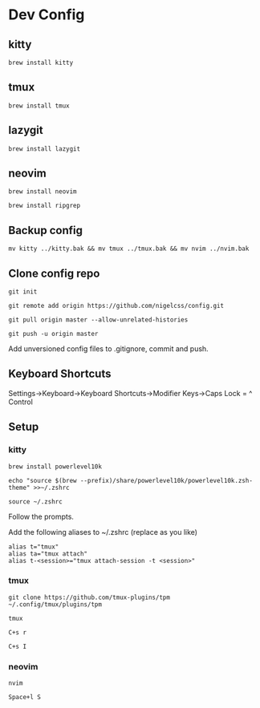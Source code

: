 # Dev Config

## kitty
`brew install kitty`

## tmux
`brew install tmux`

## lazygit
`brew install lazygit`

## neovim
`brew install neovim`

`brew install ripgrep`

## Backup config
`mv kitty ../kitty.bak && mv tmux ../tmux.bak && mv nvim ../nvim.bak`

## Clone config repo
`git init`

`git remote add origin https://github.com/nigelcss/config.git`

`git pull origin master --allow-unrelated-histories`

`git push -u origin master`

Add unversioned config files to .gitignore, commit and push.

## Keyboard Shortcuts
Settings->Keyboard->Keyboard Shortcuts->Modifier Keys->Caps Lock = ^ Control

## Setup

### kitty
`brew install powerlevel10k`

`echo "source $(brew --prefix)/share/powerlevel10k/powerlevel10k.zsh-theme" >>~/.zshrc`

`source ~/.zshrc`

Follow the prompts.

Add the following aliases to ~/.zshrc (replace <session> as you like)
```
alias t="tmux"
alias ta="tmux attach"
alias t-<session>="tmux attach-session -t <session>"
```

### tmux
`git clone https://github.com/tmux-plugins/tpm ~/.config/tmux/plugins/tpm`

`tmux`

`C+s r`

`C+s I`

### neovim
`nvim`

`Space+l S`


